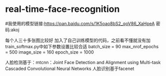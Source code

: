 # real-time-face-recognition
#我使用的模型链接:https://pan.baidu.com/s/1K5oao8bS2_qoV86_XaHpeA  密码:akoj


每个人三十多张图比较好
加入了自己训练模型的代码，之前看不懂就没有加
train_softmax.py中如下参数设置比较合适
batch_size = 90
max_nrof_epochs = 500
image_size = 160
epoch_size = 1000

人脸检测基于：mtcnn：Joint Face Detection and Alignment using Multi-task Cascaded Convolutional Neural Networks
人脸识别基于facenet
